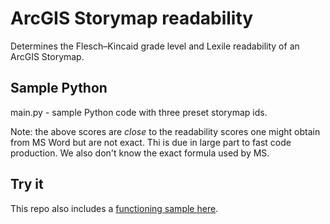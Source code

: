 # ArcGIS Storymap readability
Determines the Flesch–Kincaid grade level and Lexile readability of an ArcGIS Storymap.

## Sample Python
main.py - sample  Python code with three preset storymap ids.  


Note: the above scores are *close* to the readability scores one might obtain from MS Word but are not exact.  Thi is due in large
part to fast code production.  We also don't know the exact formula used by MS.

## Try it

This repo also includes a [functioning sample here](https://trbaker.github.io/storyMapReadability/).





